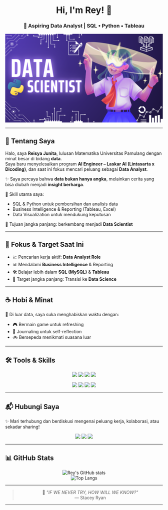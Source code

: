 <!-- Banner / Header -->
<div align="center">
  <h1>Hi, I'm Rey! 🙌</h1>
  <h3>🎯 Aspiring Data Analyst | SQL • Python • Tableau</h3>
  <img src="https://github.com/reisyajunita/reisyajunita/blob/25411936d2623eccaf6b80efe169f13823e5b6b5/Background.png" width="600"/>
</div>

---

## 🌸 Tentang Saya  

Halo, saya **Reisya Junita**, lulusan Matematika Universitas Pamulang dengan minat besar di bidang **data**.  
Saya baru menyelesaikan program **AI Engineer – Laskar AI (Lintasarta x Dicoding)**, dan saat ini fokus mencari peluang sebagai **Data Analyst**.  

✨ Saya percaya bahwa **data bukan hanya angka**, melainkan cerita yang bisa diubah menjadi **insight berharga**.  

📌 Skill utama saya:  
- SQL & Python untuk pembersihan dan analisis data  
- Business Intelligence & Reporting (Tableau, Excel)  
- Data Visualization untuk mendukung keputusan  

🎯 Tujuan jangka panjang: berkembang menjadi **Data Scientist**  

---

## 🎯 Fokus & Target Saat Ini  
- 📈 Pencarian kerja aktif: **Data Analyst Role**  
- 📊 Mendalami **Business Intelligence** & Reporting  
- 🛠️ Belajar lebih dalam **SQL (MySQL)** & **Tableau**  
- 🧠 Target jangka panjang: Transisi ke **Data Science**  

---

## ☕ Hobi & Minat
🌿 Di luar data, saya suka menghabiskan waktu dengan:  
- 🎮 Bermain game untuk refreshing  
- 📖 Journaling untuk self-reflection  
- 🚲 Bersepeda menikmati suasana luar  

---

## 🛠️ Tools & Skills  

<p align="center">
  <img src="https://img.shields.io/badge/SQL-MySQL-blue?style=for-the-badge&logo=mysql&logoColor=white"/>
  <img src="https://img.shields.io/badge/Python-3776AB?style=for-the-badge&logo=python&logoColor=white"/>
  <img src="https://img.shields.io/badge/Tableau-E97627?style=for-the-badge&logo=tableau&logoColor=white"/>
  <img src="https://img.shields.io/badge/Excel-217346?style=for-the-badge&logo=microsoft-excel&logoColor=white"/>
</p>
<p align="center">
  <img src="https://img.shields.io/badge/PowerPoint-B7472A?style=for-the-badge&logo=microsoft-powerpoint&logoColor=white"/>
  <img src="https://img.shields.io/badge/VSCode-007ACC?style=for-the-badge&logo=visual-studio-code&logoColor=white"/>
  <img src="https://img.shields.io/badge/Artificial%20Intelligence-FF6F00?style=for-the-badge&logo=openai&logoColor=white"/>
  <img src="https://img.shields.io/badge/Data%20Science-009688?style=for-the-badge&logo=anaconda&logoColor=white"/>
</p>

---

## 📬 Hubungi Saya  

✨ Mari terhubung dan berdiskusi mengenai peluang kerja, kolaborasi, atau sekadar sharing!  

<p align="center">
  <a href="https://www.linkedin.com/in/reisyajunita/"><img src="https://img.shields.io/badge/-LinkedIn-0077B5?style=for-the-badge&logo=linkedin&logoColor=white"/></a>
  <a href="mailto:reisyajunita@gmail.com"><img src="https://img.shields.io/badge/-Gmail-D14836?style=for-the-badge&logo=gmail&logoColor=white"/></a>
  <a href="https://www.instagram.com/reisyajunitaa/"><img src="https://img.shields.io/badge/-Instagram-E4405F?style=for-the-badge&logo=instagram&logoColor=white"/></a>
</p>

---

## 📊 GitHub Stats  

<div align="center">

![Rey's GitHub stats](https://github-readme-stats.vercel.app/api?username=reisyajunita&show_icons=true&theme=tokyonight&hide_border=true&count_private=true)  
![Top Langs](https://github-readme-stats.vercel.app/api/top-langs/?username=reisyajunita&layout=compact&theme=tokyonight&hide_border=true)  

</div>

---

<div align="center">

> 🌸 *"IF WE NEVER TRY, HOW WILL WE KNOW?"*  
> — Stacey Ryan  

</div>

---

